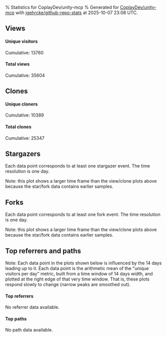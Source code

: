 % Statistics for CoplayDev/unity-mcp
% Generated for [CoplayDev/unity-mcp](https://github.com/CoplayDev/unity-mcp) with [jgehrcke/github-repo-stats](https://github.com/jgehrcke/github-repo-stats) at 2025-10-07 23:08 UTC.


## Views

#### Unique visitors
<div id="chart_views_unique" class="full-width-chart"></div>

Cumulative: 13760

#### Total views
<div id="chart_views_total" class="full-width-chart"></div>

Cumulative: 35604

<div class="pagebreak-for-print"> </div>

## Clones

#### Unique cloners
<div id="chart_clones_unique" class="full-width-chart"></div>

Cumulative: 10389

#### Total clones
<div id="chart_clones_total" class="full-width-chart"></div>

Cumulative: 25347



<div class="pagebreak-for-print"> </div>



## Stargazers

Each data point corresponds to at least one stargazer event.
The time resolution is one day.

<div id="chart_stargazers" class="full-width-chart"></div>


Note: this plot shows a larger time frame than the view/clone plots above because the star/fork data contains earlier samples.



## Forks

Each data point corresponds to at least one fork event.
The time resolution is one day.

<div id="chart_forks" class="full-width-chart"></div>


Note: this plot shows a larger time frame than the view/clone plots above because the star/fork data contains earlier samples.



<div class="pagebreak-for-print"> </div>



## Top referrers and paths


Note: Each data point in the plots shown below is influenced by the 14 days
leading up to it. Each data point is the arithmetic mean of the "unique
visitors per day" metric, built from a time window of 14 days width, and
plotted at the right edge of that very time window. That is, these plots
respond slowly to change (narrow peaks are smoothed out).



#### Top referrers

No referrer data available.



#### Top paths

No path data available.

<script type="text/javascript">
    vegaEmbed('#chart_views_unique', {"$schema": "https://vega.github.io/schema/vega-lite/v4.17.0.json", "config": {"arc": {"fill": "#1b1e23"}, "area": {"fill": "#1b1e23"}, "axisBottom": {"domainColor": "#a9b4c4", "gridColor": "#a9b4c4", "labelColor": "#1b1e23", "labelFont": "relative-mono-11-pitch-pro, Menlo, monospace", "tickColor": "#a9b4c4", "titleColor": "#1b1e23", "titleFont": "relative-mono-11-pitch-pro, Menlo, monospace"}, "axisLeft": {"domainColor": "#a9b4c4", "gridColor": "#a9b4c4", "labelColor": "#1b1e23", "labelFont": "relative-mono-11-pitch-pro, Menlo, monospace", "tickColor": "#a9b4c4", "titleColor": "#1b1e23", "titleFont": "relative-mono-11-pitch-pro, Menlo, monospace"}, "axisX": {"grid": false}, "axisY": {"grid": false, "labelBound": true}, "background": "#FFFFFF", "group": {"fill": "#FFFFFF"}, "header": {"fontWeight": 400, "labelFont": "relative-mono-11-pitch-pro, Menlo, monospace", "titleFont": "relative-mono-11-pitch-pro, Menlo, monospace"}, "legend": {"labelFont": "relative-mono-11-pitch-pro, Menlo, monospace", "symbolSize": 200, "symbolType": "circle", "titleFont": "relative-mono-11-pitch-pro, Menlo, monospace"}, "line": {"color": "#1b1e23", "stroke": "#1b1e23"}, "path": {"stroke": "#1b1e23"}, "point": {"color": "#1b1e23", "cursor": "pointer", "filled": true, "size": 20}, "range": {"category": ["#85a2f7", "#ea9755", "#7eb36a", "#f07071", "#bc85d9", "#e587b6", "#a9b4c4", "#d4c05e", "#64b9c4"]}, "style": {"bar": {"fill": "#1b1e23"}, "text": {"font": "relative-mono-11-pitch-pro, Menlo, monospace", "fontWeight": 400}}, "symbol": {"shape": "circle"}, "title": {"anchor": "start", "font": "relative-mono-11-pitch-pro, Menlo, monospace", "fontWeight": 400}, "trail": {"color": "#1b1e23", "stroke": "#1b1e23"}, "view": {"stroke": null}}, "data": {"name": "data-0659f426731c4d49a3210ac84c3d6f11"}, "datasets": {"data-0659f426731c4d49a3210ac84c3d6f11": [{"time": "2025-08-31T00:00:00+00:00", "views_total": 111, "views_unique": 51}, {"time": "2025-09-01T00:00:00+00:00", "views_total": 978, "views_unique": 398}, {"time": "2025-09-02T00:00:00+00:00", "views_total": 995, "views_unique": 398}, {"time": "2025-09-03T00:00:00+00:00", "views_total": 1326, "views_unique": 395}, {"time": "2025-09-04T00:00:00+00:00", "views_total": 1059, "views_unique": 377}, {"time": "2025-09-05T00:00:00+00:00", "views_total": 970, "views_unique": 388}, {"time": "2025-09-06T00:00:00+00:00", "views_total": 726, "views_unique": 280}, {"time": "2025-09-07T00:00:00+00:00", "views_total": 748, "views_unique": 268}, {"time": "2025-09-08T00:00:00+00:00", "views_total": 1099, "views_unique": 388}, {"time": "2025-09-09T00:00:00+00:00", "views_total": 1092, "views_unique": 367}, {"time": "2025-09-10T00:00:00+00:00", "views_total": 1028, "views_unique": 377}, {"time": "2025-09-11T00:00:00+00:00", "views_total": 961, "views_unique": 358}, {"time": "2025-09-12T00:00:00+00:00", "views_total": 888, "views_unique": 415}, {"time": "2025-09-13T00:00:00+00:00", "views_total": 679, "views_unique": 267}, {"time": "2025-09-14T00:00:00+00:00", "views_total": 693, "views_unique": 279}, {"time": "2025-09-15T00:00:00+00:00", "views_total": 904, "views_unique": 401}, {"time": "2025-09-16T00:00:00+00:00", "views_total": 1026, "views_unique": 410}, {"time": "2025-09-17T00:00:00+00:00", "views_total": 875, "views_unique": 351}, {"time": "2025-09-18T00:00:00+00:00", "views_total": 845, "views_unique": 386}, {"time": "2025-09-19T00:00:00+00:00", "views_total": 817, "views_unique": 374}, {"time": "2025-09-20T00:00:00+00:00", "views_total": 606, "views_unique": 255}, {"time": "2025-09-21T00:00:00+00:00", "views_total": 620, "views_unique": 238}, {"time": "2025-09-22T00:00:00+00:00", "views_total": 1118, "views_unique": 408}, {"time": "2025-09-23T00:00:00+00:00", "views_total": 1161, "views_unique": 460}, {"time": "2025-09-24T00:00:00+00:00", "views_total": 979, "views_unique": 392}, {"time": "2025-09-25T00:00:00+00:00", "views_total": 1099, "views_unique": 398}, {"time": "2025-09-26T00:00:00+00:00", "views_total": 1168, "views_unique": 400}, {"time": "2025-09-27T00:00:00+00:00", "views_total": 859, "views_unique": 318}, {"time": "2025-09-28T00:00:00+00:00", "views_total": 1090, "views_unique": 391}, {"time": "2025-09-29T00:00:00+00:00", "views_total": 1047, "views_unique": 422}, {"time": "2025-09-30T00:00:00+00:00", "views_total": 1280, "views_unique": 465}, {"time": "2025-10-01T00:00:00+00:00", "views_total": 1121, "views_unique": 392}, {"time": "2025-10-02T00:00:00+00:00", "views_total": 1107, "views_unique": 401}, {"time": "2025-10-03T00:00:00+00:00", "views_total": 1027, "views_unique": 416}, {"time": "2025-10-04T00:00:00+00:00", "views_total": 943, "views_unique": 352}, {"time": "2025-10-05T00:00:00+00:00", "views_total": 699, "views_unique": 319}, {"time": "2025-10-06T00:00:00+00:00", "views_total": 1019, "views_unique": 425}, {"time": "2025-10-07T00:00:00+00:00", "views_total": 841, "views_unique": 380}]}, "encoding": {"tooltip": [{"field": "views_unique", "format": ".1f", "title": "views (u)", "type": "quantitative"}, {"field": "time", "format": "%B %e, %Y", "title": "date", "type": "temporal"}], "x": {"axis": {"labelAngle": 25}, "field": "time", "scale": {"domain": ["2025-08-31", "2025-10-07"]}, "timeUnit": "yearmonthdate", "title": "date", "type": "temporal"}, "y": {"axis": {"values": [1, 10, 50, 100, 500, 1000, 5000, 10000]}, "field": "views_unique", "scale": {"domain": [0, 511.50000000000006], "type": "symlog", "zero": true}, "title": "unique views per day", "type": "quantitative"}}, "height": 200, "mark": {"point": true, "type": "line"}, "padding": 10, "width": "container"}, {"actions": false, "renderer": "svg"}).catch(console.error);
vegaEmbed('#chart_views_total', {"$schema": "https://vega.github.io/schema/vega-lite/v4.17.0.json", "config": {"arc": {"fill": "#1b1e23"}, "area": {"fill": "#1b1e23"}, "axisBottom": {"domainColor": "#a9b4c4", "gridColor": "#a9b4c4", "labelColor": "#1b1e23", "labelFont": "relative-mono-11-pitch-pro, Menlo, monospace", "tickColor": "#a9b4c4", "titleColor": "#1b1e23", "titleFont": "relative-mono-11-pitch-pro, Menlo, monospace"}, "axisLeft": {"domainColor": "#a9b4c4", "gridColor": "#a9b4c4", "labelColor": "#1b1e23", "labelFont": "relative-mono-11-pitch-pro, Menlo, monospace", "tickColor": "#a9b4c4", "titleColor": "#1b1e23", "titleFont": "relative-mono-11-pitch-pro, Menlo, monospace"}, "axisX": {"grid": false}, "axisY": {"grid": false, "labelBound": true}, "background": "#FFFFFF", "group": {"fill": "#FFFFFF"}, "header": {"fontWeight": 400, "labelFont": "relative-mono-11-pitch-pro, Menlo, monospace", "titleFont": "relative-mono-11-pitch-pro, Menlo, monospace"}, "legend": {"labelFont": "relative-mono-11-pitch-pro, Menlo, monospace", "symbolSize": 200, "symbolType": "circle", "titleFont": "relative-mono-11-pitch-pro, Menlo, monospace"}, "line": {"color": "#1b1e23", "stroke": "#1b1e23"}, "path": {"stroke": "#1b1e23"}, "point": {"color": "#1b1e23", "cursor": "pointer", "filled": true, "size": 20}, "range": {"category": ["#85a2f7", "#ea9755", "#7eb36a", "#f07071", "#bc85d9", "#e587b6", "#a9b4c4", "#d4c05e", "#64b9c4"]}, "style": {"bar": {"fill": "#1b1e23"}, "text": {"font": "relative-mono-11-pitch-pro, Menlo, monospace", "fontWeight": 400}}, "symbol": {"shape": "circle"}, "title": {"anchor": "start", "font": "relative-mono-11-pitch-pro, Menlo, monospace", "fontWeight": 400}, "trail": {"color": "#1b1e23", "stroke": "#1b1e23"}, "view": {"stroke": null}}, "data": {"name": "data-0659f426731c4d49a3210ac84c3d6f11"}, "datasets": {"data-0659f426731c4d49a3210ac84c3d6f11": [{"time": "2025-08-31T00:00:00+00:00", "views_total": 111, "views_unique": 51}, {"time": "2025-09-01T00:00:00+00:00", "views_total": 978, "views_unique": 398}, {"time": "2025-09-02T00:00:00+00:00", "views_total": 995, "views_unique": 398}, {"time": "2025-09-03T00:00:00+00:00", "views_total": 1326, "views_unique": 395}, {"time": "2025-09-04T00:00:00+00:00", "views_total": 1059, "views_unique": 377}, {"time": "2025-09-05T00:00:00+00:00", "views_total": 970, "views_unique": 388}, {"time": "2025-09-06T00:00:00+00:00", "views_total": 726, "views_unique": 280}, {"time": "2025-09-07T00:00:00+00:00", "views_total": 748, "views_unique": 268}, {"time": "2025-09-08T00:00:00+00:00", "views_total": 1099, "views_unique": 388}, {"time": "2025-09-09T00:00:00+00:00", "views_total": 1092, "views_unique": 367}, {"time": "2025-09-10T00:00:00+00:00", "views_total": 1028, "views_unique": 377}, {"time": "2025-09-11T00:00:00+00:00", "views_total": 961, "views_unique": 358}, {"time": "2025-09-12T00:00:00+00:00", "views_total": 888, "views_unique": 415}, {"time": "2025-09-13T00:00:00+00:00", "views_total": 679, "views_unique": 267}, {"time": "2025-09-14T00:00:00+00:00", "views_total": 693, "views_unique": 279}, {"time": "2025-09-15T00:00:00+00:00", "views_total": 904, "views_unique": 401}, {"time": "2025-09-16T00:00:00+00:00", "views_total": 1026, "views_unique": 410}, {"time": "2025-09-17T00:00:00+00:00", "views_total": 875, "views_unique": 351}, {"time": "2025-09-18T00:00:00+00:00", "views_total": 845, "views_unique": 386}, {"time": "2025-09-19T00:00:00+00:00", "views_total": 817, "views_unique": 374}, {"time": "2025-09-20T00:00:00+00:00", "views_total": 606, "views_unique": 255}, {"time": "2025-09-21T00:00:00+00:00", "views_total": 620, "views_unique": 238}, {"time": "2025-09-22T00:00:00+00:00", "views_total": 1118, "views_unique": 408}, {"time": "2025-09-23T00:00:00+00:00", "views_total": 1161, "views_unique": 460}, {"time": "2025-09-24T00:00:00+00:00", "views_total": 979, "views_unique": 392}, {"time": "2025-09-25T00:00:00+00:00", "views_total": 1099, "views_unique": 398}, {"time": "2025-09-26T00:00:00+00:00", "views_total": 1168, "views_unique": 400}, {"time": "2025-09-27T00:00:00+00:00", "views_total": 859, "views_unique": 318}, {"time": "2025-09-28T00:00:00+00:00", "views_total": 1090, "views_unique": 391}, {"time": "2025-09-29T00:00:00+00:00", "views_total": 1047, "views_unique": 422}, {"time": "2025-09-30T00:00:00+00:00", "views_total": 1280, "views_unique": 465}, {"time": "2025-10-01T00:00:00+00:00", "views_total": 1121, "views_unique": 392}, {"time": "2025-10-02T00:00:00+00:00", "views_total": 1107, "views_unique": 401}, {"time": "2025-10-03T00:00:00+00:00", "views_total": 1027, "views_unique": 416}, {"time": "2025-10-04T00:00:00+00:00", "views_total": 943, "views_unique": 352}, {"time": "2025-10-05T00:00:00+00:00", "views_total": 699, "views_unique": 319}, {"time": "2025-10-06T00:00:00+00:00", "views_total": 1019, "views_unique": 425}, {"time": "2025-10-07T00:00:00+00:00", "views_total": 841, "views_unique": 380}]}, "encoding": {"tooltip": [{"field": "views_total", "format": ".1f", "title": "views (t)", "type": "quantitative"}, {"field": "time", "format": "%B %e, %Y", "title": "date", "type": "temporal"}], "x": {"axis": {"labelAngle": 25}, "field": "time", "scale": {"domain": ["2025-08-31", "2025-10-07"]}, "timeUnit": "yearmonthdate", "title": "date", "type": "temporal"}, "y": {"axis": {"values": [1, 10, 50, 100, 500, 1000, 5000, 10000]}, "field": "views_total", "scale": {"domain": [0, 1458.6000000000001], "type": "symlog", "zero": true}, "title": "total views per day", "type": "quantitative"}}, "height": 200, "mark": {"point": true, "type": "line"}, "padding": 10, "width": "container"}, {"actions": false, "renderer": "svg"}).catch(console.error);
vegaEmbed('#chart_clones_unique', {"$schema": "https://vega.github.io/schema/vega-lite/v4.17.0.json", "config": {"arc": {"fill": "#1b1e23"}, "area": {"fill": "#1b1e23"}, "axisBottom": {"domainColor": "#a9b4c4", "gridColor": "#a9b4c4", "labelColor": "#1b1e23", "labelFont": "relative-mono-11-pitch-pro, Menlo, monospace", "tickColor": "#a9b4c4", "titleColor": "#1b1e23", "titleFont": "relative-mono-11-pitch-pro, Menlo, monospace"}, "axisLeft": {"domainColor": "#a9b4c4", "gridColor": "#a9b4c4", "labelColor": "#1b1e23", "labelFont": "relative-mono-11-pitch-pro, Menlo, monospace", "tickColor": "#a9b4c4", "titleColor": "#1b1e23", "titleFont": "relative-mono-11-pitch-pro, Menlo, monospace"}, "axisX": {"grid": false}, "axisY": {"grid": false, "labelBound": true}, "background": "#FFFFFF", "group": {"fill": "#FFFFFF"}, "header": {"fontWeight": 400, "labelFont": "relative-mono-11-pitch-pro, Menlo, monospace", "titleFont": "relative-mono-11-pitch-pro, Menlo, monospace"}, "legend": {"labelFont": "relative-mono-11-pitch-pro, Menlo, monospace", "symbolSize": 200, "symbolType": "circle", "titleFont": "relative-mono-11-pitch-pro, Menlo, monospace"}, "line": {"color": "#1b1e23", "stroke": "#1b1e23"}, "path": {"stroke": "#1b1e23"}, "point": {"color": "#1b1e23", "cursor": "pointer", "filled": true, "size": 20}, "range": {"category": ["#85a2f7", "#ea9755", "#7eb36a", "#f07071", "#bc85d9", "#e587b6", "#a9b4c4", "#d4c05e", "#64b9c4"]}, "style": {"bar": {"fill": "#1b1e23"}, "text": {"font": "relative-mono-11-pitch-pro, Menlo, monospace", "fontWeight": 400}}, "symbol": {"shape": "circle"}, "title": {"anchor": "start", "font": "relative-mono-11-pitch-pro, Menlo, monospace", "fontWeight": 400}, "trail": {"color": "#1b1e23", "stroke": "#1b1e23"}, "view": {"stroke": null}}, "data": {"name": "data-383bd9f8e8019391bdf80613564e846e"}, "datasets": {"data-383bd9f8e8019391bdf80613564e846e": [{"clones_total": 80, "clones_unique": 38, "time": "2025-08-31T00:00:00+00:00"}, {"clones_total": 706, "clones_unique": 287, "time": "2025-09-01T00:00:00+00:00"}, {"clones_total": 861, "clones_unique": 317, "time": "2025-09-02T00:00:00+00:00"}, {"clones_total": 794, "clones_unique": 320, "time": "2025-09-03T00:00:00+00:00"}, {"clones_total": 759, "clones_unique": 290, "time": "2025-09-04T00:00:00+00:00"}, {"clones_total": 770, "clones_unique": 304, "time": "2025-09-05T00:00:00+00:00"}, {"clones_total": 396, "clones_unique": 198, "time": "2025-09-06T00:00:00+00:00"}, {"clones_total": 425, "clones_unique": 203, "time": "2025-09-07T00:00:00+00:00"}, {"clones_total": 765, "clones_unique": 306, "time": "2025-09-08T00:00:00+00:00"}, {"clones_total": 906, "clones_unique": 292, "time": "2025-09-09T00:00:00+00:00"}, {"clones_total": 810, "clones_unique": 303, "time": "2025-09-10T00:00:00+00:00"}, {"clones_total": 669, "clones_unique": 323, "time": "2025-09-11T00:00:00+00:00"}, {"clones_total": 735, "clones_unique": 323, "time": "2025-09-12T00:00:00+00:00"}, {"clones_total": 363, "clones_unique": 162, "time": "2025-09-13T00:00:00+00:00"}, {"clones_total": 451, "clones_unique": 238, "time": "2025-09-14T00:00:00+00:00"}, {"clones_total": 576, "clones_unique": 287, "time": "2025-09-15T00:00:00+00:00"}, {"clones_total": 700, "clones_unique": 306, "time": "2025-09-16T00:00:00+00:00"}, {"clones_total": 708, "clones_unique": 284, "time": "2025-09-17T00:00:00+00:00"}, {"clones_total": 626, "clones_unique": 271, "time": "2025-09-18T00:00:00+00:00"}, {"clones_total": 601, "clones_unique": 250, "time": "2025-09-19T00:00:00+00:00"}, {"clones_total": 379, "clones_unique": 182, "time": "2025-09-20T00:00:00+00:00"}, {"clones_total": 518, "clones_unique": 189, "time": "2025-09-21T00:00:00+00:00"}, {"clones_total": 706, "clones_unique": 325, "time": "2025-09-22T00:00:00+00:00"}, {"clones_total": 812, "clones_unique": 336, "time": "2025-09-23T00:00:00+00:00"}, {"clones_total": 719, "clones_unique": 316, "time": "2025-09-24T00:00:00+00:00"}, {"clones_total": 718, "clones_unique": 260, "time": "2025-09-25T00:00:00+00:00"}, {"clones_total": 844, "clones_unique": 284, "time": "2025-09-26T00:00:00+00:00"}, {"clones_total": 738, "clones_unique": 247, "time": "2025-09-27T00:00:00+00:00"}, {"clones_total": 502, "clones_unique": 250, "time": "2025-09-28T00:00:00+00:00"}, {"clones_total": 697, "clones_unique": 306, "time": "2025-09-29T00:00:00+00:00"}, {"clones_total": 910, "clones_unique": 367, "time": "2025-09-30T00:00:00+00:00"}, {"clones_total": 669, "clones_unique": 305, "time": "2025-10-01T00:00:00+00:00"}, {"clones_total": 733, "clones_unique": 278, "time": "2025-10-02T00:00:00+00:00"}, {"clones_total": 968, "clones_unique": 290, "time": "2025-10-03T00:00:00+00:00"}, {"clones_total": 628, "clones_unique": 264, "time": "2025-10-04T00:00:00+00:00"}, {"clones_total": 470, "clones_unique": 245, "time": "2025-10-05T00:00:00+00:00"}, {"clones_total": 847, "clones_unique": 337, "time": "2025-10-06T00:00:00+00:00"}, {"clones_total": 788, "clones_unique": 306, "time": "2025-10-07T00:00:00+00:00"}]}, "encoding": {"tooltip": [{"field": "clones_unique", "format": ".1f", "title": "clones (u)", "type": "quantitative"}, {"field": "time", "format": "%B %e, %Y", "title": "date", "type": "temporal"}], "x": {"axis": {"labelAngle": 25}, "field": "time", "scale": {"domain": ["2025-08-31", "2025-10-07"]}, "timeUnit": "yearmonthdate", "title": "date", "type": "temporal"}, "y": {"axis": {"values": [1, 10, 50, 100, 500, 1000, 5000, 10000]}, "field": "clones_unique", "scale": {"domain": [0, 403.70000000000005], "type": "symlog", "zero": true}, "title": "unique clones per day", "type": "quantitative"}}, "height": 200, "mark": {"point": true, "type": "line"}, "padding": 10, "width": "container"}, {"actions": false, "renderer": "svg"}).catch(console.error);
vegaEmbed('#chart_clones_total', {"$schema": "https://vega.github.io/schema/vega-lite/v4.17.0.json", "config": {"arc": {"fill": "#1b1e23"}, "area": {"fill": "#1b1e23"}, "axisBottom": {"domainColor": "#a9b4c4", "gridColor": "#a9b4c4", "labelColor": "#1b1e23", "labelFont": "relative-mono-11-pitch-pro, Menlo, monospace", "tickColor": "#a9b4c4", "titleColor": "#1b1e23", "titleFont": "relative-mono-11-pitch-pro, Menlo, monospace"}, "axisLeft": {"domainColor": "#a9b4c4", "gridColor": "#a9b4c4", "labelColor": "#1b1e23", "labelFont": "relative-mono-11-pitch-pro, Menlo, monospace", "tickColor": "#a9b4c4", "titleColor": "#1b1e23", "titleFont": "relative-mono-11-pitch-pro, Menlo, monospace"}, "axisX": {"grid": false}, "axisY": {"grid": false, "labelBound": true}, "background": "#FFFFFF", "group": {"fill": "#FFFFFF"}, "header": {"fontWeight": 400, "labelFont": "relative-mono-11-pitch-pro, Menlo, monospace", "titleFont": "relative-mono-11-pitch-pro, Menlo, monospace"}, "legend": {"labelFont": "relative-mono-11-pitch-pro, Menlo, monospace", "symbolSize": 200, "symbolType": "circle", "titleFont": "relative-mono-11-pitch-pro, Menlo, monospace"}, "line": {"color": "#1b1e23", "stroke": "#1b1e23"}, "path": {"stroke": "#1b1e23"}, "point": {"color": "#1b1e23", "cursor": "pointer", "filled": true, "size": 20}, "range": {"category": ["#85a2f7", "#ea9755", "#7eb36a", "#f07071", "#bc85d9", "#e587b6", "#a9b4c4", "#d4c05e", "#64b9c4"]}, "style": {"bar": {"fill": "#1b1e23"}, "text": {"font": "relative-mono-11-pitch-pro, Menlo, monospace", "fontWeight": 400}}, "symbol": {"shape": "circle"}, "title": {"anchor": "start", "font": "relative-mono-11-pitch-pro, Menlo, monospace", "fontWeight": 400}, "trail": {"color": "#1b1e23", "stroke": "#1b1e23"}, "view": {"stroke": null}}, "data": {"name": "data-383bd9f8e8019391bdf80613564e846e"}, "datasets": {"data-383bd9f8e8019391bdf80613564e846e": [{"clones_total": 80, "clones_unique": 38, "time": "2025-08-31T00:00:00+00:00"}, {"clones_total": 706, "clones_unique": 287, "time": "2025-09-01T00:00:00+00:00"}, {"clones_total": 861, "clones_unique": 317, "time": "2025-09-02T00:00:00+00:00"}, {"clones_total": 794, "clones_unique": 320, "time": "2025-09-03T00:00:00+00:00"}, {"clones_total": 759, "clones_unique": 290, "time": "2025-09-04T00:00:00+00:00"}, {"clones_total": 770, "clones_unique": 304, "time": "2025-09-05T00:00:00+00:00"}, {"clones_total": 396, "clones_unique": 198, "time": "2025-09-06T00:00:00+00:00"}, {"clones_total": 425, "clones_unique": 203, "time": "2025-09-07T00:00:00+00:00"}, {"clones_total": 765, "clones_unique": 306, "time": "2025-09-08T00:00:00+00:00"}, {"clones_total": 906, "clones_unique": 292, "time": "2025-09-09T00:00:00+00:00"}, {"clones_total": 810, "clones_unique": 303, "time": "2025-09-10T00:00:00+00:00"}, {"clones_total": 669, "clones_unique": 323, "time": "2025-09-11T00:00:00+00:00"}, {"clones_total": 735, "clones_unique": 323, "time": "2025-09-12T00:00:00+00:00"}, {"clones_total": 363, "clones_unique": 162, "time": "2025-09-13T00:00:00+00:00"}, {"clones_total": 451, "clones_unique": 238, "time": "2025-09-14T00:00:00+00:00"}, {"clones_total": 576, "clones_unique": 287, "time": "2025-09-15T00:00:00+00:00"}, {"clones_total": 700, "clones_unique": 306, "time": "2025-09-16T00:00:00+00:00"}, {"clones_total": 708, "clones_unique": 284, "time": "2025-09-17T00:00:00+00:00"}, {"clones_total": 626, "clones_unique": 271, "time": "2025-09-18T00:00:00+00:00"}, {"clones_total": 601, "clones_unique": 250, "time": "2025-09-19T00:00:00+00:00"}, {"clones_total": 379, "clones_unique": 182, "time": "2025-09-20T00:00:00+00:00"}, {"clones_total": 518, "clones_unique": 189, "time": "2025-09-21T00:00:00+00:00"}, {"clones_total": 706, "clones_unique": 325, "time": "2025-09-22T00:00:00+00:00"}, {"clones_total": 812, "clones_unique": 336, "time": "2025-09-23T00:00:00+00:00"}, {"clones_total": 719, "clones_unique": 316, "time": "2025-09-24T00:00:00+00:00"}, {"clones_total": 718, "clones_unique": 260, "time": "2025-09-25T00:00:00+00:00"}, {"clones_total": 844, "clones_unique": 284, "time": "2025-09-26T00:00:00+00:00"}, {"clones_total": 738, "clones_unique": 247, "time": "2025-09-27T00:00:00+00:00"}, {"clones_total": 502, "clones_unique": 250, "time": "2025-09-28T00:00:00+00:00"}, {"clones_total": 697, "clones_unique": 306, "time": "2025-09-29T00:00:00+00:00"}, {"clones_total": 910, "clones_unique": 367, "time": "2025-09-30T00:00:00+00:00"}, {"clones_total": 669, "clones_unique": 305, "time": "2025-10-01T00:00:00+00:00"}, {"clones_total": 733, "clones_unique": 278, "time": "2025-10-02T00:00:00+00:00"}, {"clones_total": 968, "clones_unique": 290, "time": "2025-10-03T00:00:00+00:00"}, {"clones_total": 628, "clones_unique": 264, "time": "2025-10-04T00:00:00+00:00"}, {"clones_total": 470, "clones_unique": 245, "time": "2025-10-05T00:00:00+00:00"}, {"clones_total": 847, "clones_unique": 337, "time": "2025-10-06T00:00:00+00:00"}, {"clones_total": 788, "clones_unique": 306, "time": "2025-10-07T00:00:00+00:00"}]}, "encoding": {"tooltip": [{"field": "clones_total", "format": ".1f", "title": "clones (t)", "type": "quantitative"}, {"field": "time", "format": "%B %e, %Y", "title": "date", "type": "temporal"}], "x": {"axis": {"labelAngle": 25}, "field": "time", "scale": {"domain": ["2025-08-31", "2025-10-07"]}, "timeUnit": "yearmonthdate", "title": "date", "type": "temporal"}, "y": {"axis": {"values": [1, 10, 50, 100, 500, 1000, 5000, 10000]}, "field": "clones_total", "scale": {"domain": [0, 1064.8000000000002], "type": "symlog", "zero": true}, "title": "total clones per day", "type": "quantitative"}}, "height": 200, "mark": {"point": true, "type": "line"}, "padding": 10, "width": "container"}, {"actions": false, "renderer": "svg"}).catch(console.error);
vegaEmbed('#chart_stargazers', {"$schema": "https://vega.github.io/schema/vega-lite/v4.17.0.json", "config": {"arc": {"fill": "#1b1e23"}, "area": {"fill": "#1b1e23"}, "axisBottom": {"domainColor": "#a9b4c4", "gridColor": "#a9b4c4", "labelColor": "#1b1e23", "labelFont": "relative-mono-11-pitch-pro, Menlo, monospace", "tickColor": "#a9b4c4", "titleColor": "#1b1e23", "titleFont": "relative-mono-11-pitch-pro, Menlo, monospace"}, "axisLeft": {"domainColor": "#a9b4c4", "gridColor": "#a9b4c4", "labelColor": "#1b1e23", "labelFont": "relative-mono-11-pitch-pro, Menlo, monospace", "tickColor": "#a9b4c4", "titleColor": "#1b1e23", "titleFont": "relative-mono-11-pitch-pro, Menlo, monospace"}, "axisX": {"grid": false}, "axisY": {"grid": false}, "background": "#FFFFFF", "group": {"fill": "#FFFFFF"}, "header": {"fontWeight": 400, "labelFont": "relative-mono-11-pitch-pro, Menlo, monospace", "titleFont": "relative-mono-11-pitch-pro, Menlo, monospace"}, "legend": {"labelFont": "relative-mono-11-pitch-pro, Menlo, monospace", "symbolSize": 200, "symbolType": "circle", "titleFont": "relative-mono-11-pitch-pro, Menlo, monospace"}, "line": {"color": "#1b1e23", "stroke": "#1b1e23"}, "path": {"stroke": "#1b1e23"}, "point": {"color": "#1b1e23", "cursor": "pointer", "filled": true, "size": 50}, "range": {"category": ["#85a2f7", "#ea9755", "#7eb36a", "#f07071", "#bc85d9", "#e587b6", "#a9b4c4", "#d4c05e", "#64b9c4"]}, "style": {"bar": {"fill": "#1b1e23"}, "text": {"font": "relative-mono-11-pitch-pro, Menlo, monospace", "fontWeight": 400}}, "symbol": {"shape": "circle"}, "title": {"anchor": "start", "font": "relative-mono-11-pitch-pro, Menlo, monospace", "fontWeight": 400}, "trail": {"color": "#1b1e23", "stroke": "#1b1e23"}, "view": {"stroke": null}}, "data": {"name": "data-4f0e04f47d4e57e10d73a8cda692ce11"}, "datasets": {"data-4f0e04f47d4e57e10d73a8cda692ce11": [{"stars_cumulative": 429, "time": "2025-03-18T00:00:00+00:00"}, {"stars_cumulative": 711, "time": "2025-03-20T00:00:00+00:00"}, {"stars_cumulative": 812, "time": "2025-03-22T00:00:00+00:00"}, {"stars_cumulative": 942, "time": "2025-03-24T00:00:00+00:00"}, {"stars_cumulative": 1031, "time": "2025-03-26T00:00:00+00:00"}, {"stars_cumulative": 1091, "time": "2025-03-28T00:00:00+00:00"}, {"stars_cumulative": 1145, "time": "2025-03-30T00:00:00+00:00"}, {"stars_cumulative": 1198, "time": "2025-04-01T00:00:00+00:00"}, {"stars_cumulative": 1262, "time": "2025-04-03T00:00:00+00:00"}, {"stars_cumulative": 1315, "time": "2025-04-05T00:00:00+00:00"}, {"stars_cumulative": 1377, "time": "2025-04-07T00:00:00+00:00"}, {"stars_cumulative": 1440, "time": "2025-04-09T00:00:00+00:00"}, {"stars_cumulative": 1488, "time": "2025-04-11T00:00:00+00:00"}, {"stars_cumulative": 1521, "time": "2025-04-13T00:00:00+00:00"}, {"stars_cumulative": 1569, "time": "2025-04-15T00:00:00+00:00"}, {"stars_cumulative": 1617, "time": "2025-04-17T00:00:00+00:00"}, {"stars_cumulative": 1652, "time": "2025-04-19T00:00:00+00:00"}, {"stars_cumulative": 1697, "time": "2025-04-21T00:00:00+00:00"}, {"stars_cumulative": 1738, "time": "2025-04-23T00:00:00+00:00"}, {"stars_cumulative": 1773, "time": "2025-04-25T00:00:00+00:00"}, {"stars_cumulative": 1798, "time": "2025-04-27T00:00:00+00:00"}, {"stars_cumulative": 1821, "time": "2025-04-29T00:00:00+00:00"}, {"stars_cumulative": 1833, "time": "2025-05-01T00:00:00+00:00"}, {"stars_cumulative": 1848, "time": "2025-05-03T00:00:00+00:00"}, {"stars_cumulative": 1871, "time": "2025-05-05T00:00:00+00:00"}, {"stars_cumulative": 1898, "time": "2025-05-07T00:00:00+00:00"}, {"stars_cumulative": 1909, "time": "2025-05-09T00:00:00+00:00"}, {"stars_cumulative": 1927, "time": "2025-05-11T00:00:00+00:00"}, {"stars_cumulative": 1944, "time": "2025-05-13T00:00:00+00:00"}, {"stars_cumulative": 1961, "time": "2025-05-15T00:00:00+00:00"}, {"stars_cumulative": 1971, "time": "2025-05-17T00:00:00+00:00"}, {"stars_cumulative": 1985, "time": "2025-05-19T00:00:00+00:00"}, {"stars_cumulative": 1995, "time": "2025-05-21T00:00:00+00:00"}, {"stars_cumulative": 2016, "time": "2025-05-23T00:00:00+00:00"}, {"stars_cumulative": 2025, "time": "2025-05-25T00:00:00+00:00"}, {"stars_cumulative": 2048, "time": "2025-05-27T00:00:00+00:00"}, {"stars_cumulative": 2064, "time": "2025-05-29T00:00:00+00:00"}, {"stars_cumulative": 2080, "time": "2025-05-31T00:00:00+00:00"}, {"stars_cumulative": 2103, "time": "2025-06-02T00:00:00+00:00"}, {"stars_cumulative": 2118, "time": "2025-06-04T00:00:00+00:00"}, {"stars_cumulative": 2133, "time": "2025-06-06T00:00:00+00:00"}, {"stars_cumulative": 2153, "time": "2025-06-08T00:00:00+00:00"}, {"stars_cumulative": 2169, "time": "2025-06-10T00:00:00+00:00"}, {"stars_cumulative": 2188, "time": "2025-06-12T00:00:00+00:00"}, {"stars_cumulative": 2198, "time": "2025-06-14T00:00:00+00:00"}, {"stars_cumulative": 2221, "time": "2025-06-16T00:00:00+00:00"}, {"stars_cumulative": 2241, "time": "2025-06-18T00:00:00+00:00"}, {"stars_cumulative": 2255, "time": "2025-06-20T00:00:00+00:00"}, {"stars_cumulative": 2270, "time": "2025-06-22T00:00:00+00:00"}, {"stars_cumulative": 2286, "time": "2025-06-24T00:00:00+00:00"}, {"stars_cumulative": 2302, "time": "2025-06-26T00:00:00+00:00"}, {"stars_cumulative": 2317, "time": "2025-06-28T00:00:00+00:00"}, {"stars_cumulative": 2331, "time": "2025-06-30T00:00:00+00:00"}, {"stars_cumulative": 2347, "time": "2025-07-02T00:00:00+00:00"}, {"stars_cumulative": 2365, "time": "2025-07-04T00:00:00+00:00"}, {"stars_cumulative": 2379, "time": "2025-07-06T00:00:00+00:00"}, {"stars_cumulative": 2404, "time": "2025-07-08T00:00:00+00:00"}, {"stars_cumulative": 2424, "time": "2025-07-10T00:00:00+00:00"}, {"stars_cumulative": 2441, "time": "2025-07-12T00:00:00+00:00"}, {"stars_cumulative": 2466, "time": "2025-07-14T00:00:00+00:00"}, {"stars_cumulative": 2488, "time": "2025-07-16T00:00:00+00:00"}, {"stars_cumulative": 2510, "time": "2025-07-18T00:00:00+00:00"}, {"stars_cumulative": 2531, "time": "2025-07-20T00:00:00+00:00"}, {"stars_cumulative": 2545, "time": "2025-07-22T00:00:00+00:00"}, {"stars_cumulative": 2559, "time": "2025-07-24T00:00:00+00:00"}, {"stars_cumulative": 2585, "time": "2025-07-26T00:00:00+00:00"}, {"stars_cumulative": 2602, "time": "2025-07-28T00:00:00+00:00"}, {"stars_cumulative": 2635, "time": "2025-07-30T00:00:00+00:00"}, {"stars_cumulative": 2659, "time": "2025-08-01T00:00:00+00:00"}, {"stars_cumulative": 2683, "time": "2025-08-03T00:00:00+00:00"}, {"stars_cumulative": 2703, "time": "2025-08-05T00:00:00+00:00"}, {"stars_cumulative": 2722, "time": "2025-08-07T00:00:00+00:00"}, {"stars_cumulative": 2740, "time": "2025-08-09T00:00:00+00:00"}, {"stars_cumulative": 2767, "time": "2025-08-11T00:00:00+00:00"}, {"stars_cumulative": 2800, "time": "2025-08-13T00:00:00+00:00"}, {"stars_cumulative": 2838, "time": "2025-08-15T00:00:00+00:00"}, {"stars_cumulative": 2873, "time": "2025-08-17T00:00:00+00:00"}, {"stars_cumulative": 2904, "time": "2025-08-19T00:00:00+00:00"}, {"stars_cumulative": 2930, "time": "2025-08-21T00:00:00+00:00"}, {"stars_cumulative": 2943, "time": "2025-08-23T00:00:00+00:00"}, {"stars_cumulative": 2969, "time": "2025-08-25T00:00:00+00:00"}, {"stars_cumulative": 2986, "time": "2025-08-27T00:00:00+00:00"}, {"stars_cumulative": 3009, "time": "2025-08-29T00:00:00+00:00"}, {"stars_cumulative": 3024, "time": "2025-08-31T00:00:00+00:00"}, {"stars_cumulative": 3051, "time": "2025-09-02T00:00:00+00:00"}, {"stars_cumulative": 3070, "time": "2025-09-04T00:00:00+00:00"}, {"stars_cumulative": 3080, "time": "2025-09-06T00:00:00+00:00"}, {"stars_cumulative": 3111, "time": "2025-09-08T00:00:00+00:00"}, {"stars_cumulative": 3125, "time": "2025-09-10T00:00:00+00:00"}, {"stars_cumulative": 3136, "time": "2025-09-12T00:00:00+00:00"}, {"stars_cumulative": 3152, "time": "2025-09-14T00:00:00+00:00"}, {"stars_cumulative": 3171, "time": "2025-09-16T00:00:00+00:00"}, {"stars_cumulative": 3195, "time": "2025-09-18T00:00:00+00:00"}, {"stars_cumulative": 3205, "time": "2025-09-20T00:00:00+00:00"}, {"stars_cumulative": 3234, "time": "2025-09-22T00:00:00+00:00"}, {"stars_cumulative": 3264, "time": "2025-09-24T00:00:00+00:00"}, {"stars_cumulative": 3284, "time": "2025-09-26T00:00:00+00:00"}, {"stars_cumulative": 3309, "time": "2025-09-28T00:00:00+00:00"}, {"stars_cumulative": 3338, "time": "2025-09-30T00:00:00+00:00"}, {"stars_cumulative": 3355, "time": "2025-10-02T00:00:00+00:00"}, {"stars_cumulative": 3372, "time": "2025-10-04T00:00:00+00:00"}, {"stars_cumulative": 3397, "time": "2025-10-06T00:00:00+00:00"}]}, "encoding": {"tooltip": [{"field": "stars_cumulative", "format": "d", "title": "stars", "type": "quantitative"}, {"field": "time", "format": "%B %e, %Y", "title": "date", "type": "temporal"}], "x": {"axis": {"labelAngle": 25}, "field": "time", "scale": {"domain": ["2025-03-18", "2025-10-07"]}, "timeUnit": "yearmonthdate", "title": "date", "type": "temporal"}, "y": {"field": "stars_cumulative", "scale": {"domain": [0, 3736.7000000000003], "zero": true}, "title": "stargazer count (cumulative)", "type": "quantitative"}}, "height": 300, "mark": {"point": true, "type": "line"}, "padding": 10, "width": "container"}, {"actions": false, "renderer": "svg"}).catch(console.error);
vegaEmbed('#chart_forks', {"$schema": "https://vega.github.io/schema/vega-lite/v4.17.0.json", "config": {"arc": {"fill": "#1b1e23"}, "area": {"fill": "#1b1e23"}, "axisBottom": {"domainColor": "#a9b4c4", "gridColor": "#a9b4c4", "labelColor": "#1b1e23", "labelFont": "relative-mono-11-pitch-pro, Menlo, monospace", "tickColor": "#a9b4c4", "titleColor": "#1b1e23", "titleFont": "relative-mono-11-pitch-pro, Menlo, monospace"}, "axisLeft": {"domainColor": "#a9b4c4", "gridColor": "#a9b4c4", "labelColor": "#1b1e23", "labelFont": "relative-mono-11-pitch-pro, Menlo, monospace", "tickColor": "#a9b4c4", "titleColor": "#1b1e23", "titleFont": "relative-mono-11-pitch-pro, Menlo, monospace"}, "axisX": {"grid": false}, "axisY": {"grid": false}, "background": "#FFFFFF", "group": {"fill": "#FFFFFF"}, "header": {"fontWeight": 400, "labelFont": "relative-mono-11-pitch-pro, Menlo, monospace", "titleFont": "relative-mono-11-pitch-pro, Menlo, monospace"}, "legend": {"labelFont": "relative-mono-11-pitch-pro, Menlo, monospace", "symbolSize": 200, "symbolType": "circle", "titleFont": "relative-mono-11-pitch-pro, Menlo, monospace"}, "line": {"color": "#1b1e23", "stroke": "#1b1e23"}, "path": {"stroke": "#1b1e23"}, "point": {"color": "#1b1e23", "cursor": "pointer", "filled": true, "size": 50}, "range": {"category": ["#85a2f7", "#ea9755", "#7eb36a", "#f07071", "#bc85d9", "#e587b6", "#a9b4c4", "#d4c05e", "#64b9c4"]}, "style": {"bar": {"fill": "#1b1e23"}, "text": {"font": "relative-mono-11-pitch-pro, Menlo, monospace", "fontWeight": 400}}, "symbol": {"shape": "circle"}, "title": {"anchor": "start", "font": "relative-mono-11-pitch-pro, Menlo, monospace", "fontWeight": 400}, "trail": {"color": "#1b1e23", "stroke": "#1b1e23"}, "view": {"stroke": null}}, "data": {"name": "data-243424bc10785d93962151926b84199f"}, "datasets": {"data-243424bc10785d93962151926b84199f": [{"forks_cumulative": 56.0, "time": "2025-03-18T00:00:00+00:00"}, {"forks_cumulative": 87.0, "time": "2025-03-20T00:00:00+00:00"}, {"forks_cumulative": 98.0, "time": "2025-03-22T00:00:00+00:00"}, {"forks_cumulative": 115.0, "time": "2025-03-24T00:00:00+00:00"}, {"forks_cumulative": 128.0, "time": "2025-03-26T00:00:00+00:00"}, {"forks_cumulative": 136.0, "time": "2025-03-28T00:00:00+00:00"}, {"forks_cumulative": 147.0, "time": "2025-03-30T00:00:00+00:00"}, {"forks_cumulative": 164.0, "time": "2025-04-01T00:00:00+00:00"}, {"forks_cumulative": 173.0, "time": "2025-04-03T00:00:00+00:00"}, {"forks_cumulative": 179.0, "time": "2025-04-05T00:00:00+00:00"}, {"forks_cumulative": 185.0, "time": "2025-04-07T00:00:00+00:00"}, {"forks_cumulative": 195.0, "time": "2025-04-09T00:00:00+00:00"}, {"forks_cumulative": 200.0, "time": "2025-04-11T00:00:00+00:00"}, {"forks_cumulative": 205.0, "time": "2025-04-13T00:00:00+00:00"}, {"forks_cumulative": 210.0, "time": "2025-04-15T00:00:00+00:00"}, {"forks_cumulative": 219.0, "time": "2025-04-17T00:00:00+00:00"}, {"forks_cumulative": 224.0, "time": "2025-04-19T00:00:00+00:00"}, {"forks_cumulative": 231.0, "time": "2025-04-21T00:00:00+00:00"}, {"forks_cumulative": 235.0, "time": "2025-04-23T00:00:00+00:00"}, {"forks_cumulative": 237.0, "time": "2025-04-25T00:00:00+00:00"}, {"forks_cumulative": 241.0, "time": "2025-04-27T00:00:00+00:00"}, {"forks_cumulative": 245.0, "time": "2025-04-29T00:00:00+00:00"}, {"forks_cumulative": 249.0, "time": "2025-05-01T00:00:00+00:00"}, {"forks_cumulative": 251.0, "time": "2025-05-03T00:00:00+00:00"}, {"forks_cumulative": 252.0, "time": "2025-05-05T00:00:00+00:00"}, {"forks_cumulative": 256.0, "time": "2025-05-07T00:00:00+00:00"}, {"forks_cumulative": 260.0, "time": "2025-05-09T00:00:00+00:00"}, {"forks_cumulative": 264.0, "time": "2025-05-11T00:00:00+00:00"}, {"forks_cumulative": 265.0, "time": "2025-05-13T00:00:00+00:00"}, {"forks_cumulative": 267.0, "time": "2025-05-15T00:00:00+00:00"}, {"forks_cumulative": 269.0, "time": "2025-05-17T00:00:00+00:00"}, {"forks_cumulative": 270.0, "time": "2025-05-19T00:00:00+00:00"}, {"forks_cumulative": 274.0, "time": "2025-05-21T00:00:00+00:00"}, {"forks_cumulative": 277.0, "time": "2025-05-23T00:00:00+00:00"}, {"forks_cumulative": 279.0, "time": "2025-05-25T00:00:00+00:00"}, {"forks_cumulative": 282.0, "time": "2025-05-27T00:00:00+00:00"}, {"forks_cumulative": 283.0, "time": "2025-05-29T00:00:00+00:00"}, {"forks_cumulative": 284.0, "time": "2025-05-31T00:00:00+00:00"}, {"forks_cumulative": 287.0, "time": "2025-06-02T00:00:00+00:00"}, {"forks_cumulative": 288.0, "time": "2025-06-04T00:00:00+00:00"}, {"forks_cumulative": 289.0, "time": "2025-06-06T00:00:00+00:00"}, {"forks_cumulative": 290.0, "time": "2025-06-10T00:00:00+00:00"}, {"forks_cumulative": 291.0, "time": "2025-06-12T00:00:00+00:00"}, {"forks_cumulative": 293.0, "time": "2025-06-14T00:00:00+00:00"}, {"forks_cumulative": 295.0, "time": "2025-06-16T00:00:00+00:00"}, {"forks_cumulative": 297.0, "time": "2025-06-18T00:00:00+00:00"}, {"forks_cumulative": 301.0, "time": "2025-06-20T00:00:00+00:00"}, {"forks_cumulative": 303.0, "time": "2025-06-22T00:00:00+00:00"}, {"forks_cumulative": 304.0, "time": "2025-06-24T00:00:00+00:00"}, {"forks_cumulative": 306.0, "time": "2025-06-26T00:00:00+00:00"}, {"forks_cumulative": 309.0, "time": "2025-06-28T00:00:00+00:00"}, {"forks_cumulative": 312.0, "time": "2025-06-30T00:00:00+00:00"}, {"forks_cumulative": 315.0, "time": "2025-07-02T00:00:00+00:00"}, {"forks_cumulative": 316.0, "time": "2025-07-04T00:00:00+00:00"}, {"forks_cumulative": 321.0, "time": "2025-07-06T00:00:00+00:00"}, {"forks_cumulative": 323.0, "time": "2025-07-08T00:00:00+00:00"}, {"forks_cumulative": 325.0, "time": "2025-07-10T00:00:00+00:00"}, {"forks_cumulative": 329.0, "time": "2025-07-12T00:00:00+00:00"}, {"forks_cumulative": 330.0, "time": "2025-07-14T00:00:00+00:00"}, {"forks_cumulative": 332.0, "time": "2025-07-16T00:00:00+00:00"}, {"forks_cumulative": 336.0, "time": "2025-07-18T00:00:00+00:00"}, {"forks_cumulative": 339.0, "time": "2025-07-20T00:00:00+00:00"}, {"forks_cumulative": 340.0, "time": "2025-07-22T00:00:00+00:00"}, {"forks_cumulative": 343.0, "time": "2025-07-24T00:00:00+00:00"}, {"forks_cumulative": 346.0, "time": "2025-07-26T00:00:00+00:00"}, {"forks_cumulative": 350.0, "time": "2025-07-28T00:00:00+00:00"}, {"forks_cumulative": 352.0, "time": "2025-07-30T00:00:00+00:00"}, {"forks_cumulative": 356.0, "time": "2025-08-01T00:00:00+00:00"}, {"forks_cumulative": 358.0, "time": "2025-08-03T00:00:00+00:00"}, {"forks_cumulative": 359.0, "time": "2025-08-05T00:00:00+00:00"}, {"forks_cumulative": 361.0, "time": "2025-08-09T00:00:00+00:00"}, {"forks_cumulative": 362.0, "time": "2025-08-11T00:00:00+00:00"}, {"forks_cumulative": 367.0, "time": "2025-08-13T00:00:00+00:00"}, {"forks_cumulative": 373.0, "time": "2025-08-15T00:00:00+00:00"}, {"forks_cumulative": 374.0, "time": "2025-08-17T00:00:00+00:00"}, {"forks_cumulative": 377.0, "time": "2025-08-19T00:00:00+00:00"}, {"forks_cumulative": 378.0, "time": "2025-08-21T00:00:00+00:00"}, {"forks_cumulative": 380.0, "time": "2025-08-23T00:00:00+00:00"}, {"forks_cumulative": 381.0, "time": "2025-08-25T00:00:00+00:00"}, {"forks_cumulative": 384.0, "time": "2025-08-27T00:00:00+00:00"}, {"forks_cumulative": 385.0, "time": "2025-08-29T00:00:00+00:00"}, {"forks_cumulative": 388.0, "time": "2025-08-31T00:00:00+00:00"}, {"forks_cumulative": 392.0, "time": "2025-09-02T00:00:00+00:00"}, {"forks_cumulative": 394.0, "time": "2025-09-04T00:00:00+00:00"}, {"forks_cumulative": 397.0, "time": "2025-09-06T00:00:00+00:00"}, {"forks_cumulative": 402.0, "time": "2025-09-08T00:00:00+00:00"}, {"forks_cumulative": 403.0, "time": "2025-09-10T00:00:00+00:00"}, {"forks_cumulative": 406.0, "time": "2025-09-12T00:00:00+00:00"}, {"forks_cumulative": 407.0, "time": "2025-09-14T00:00:00+00:00"}, {"forks_cumulative": 410.0, "time": "2025-09-16T00:00:00+00:00"}, {"forks_cumulative": 413.0, "time": "2025-09-18T00:00:00+00:00"}, {"forks_cumulative": 414.0, "time": "2025-09-20T00:00:00+00:00"}, {"forks_cumulative": 421.0, "time": "2025-09-22T00:00:00+00:00"}, {"forks_cumulative": 426.0, "time": "2025-09-24T00:00:00+00:00"}, {"forks_cumulative": 431.0, "time": "2025-09-26T00:00:00+00:00"}, {"forks_cumulative": 434.0, "time": "2025-09-28T00:00:00+00:00"}, {"forks_cumulative": 440.0, "time": "2025-09-30T00:00:00+00:00"}, {"forks_cumulative": 445.0, "time": "2025-10-02T00:00:00+00:00"}, {"forks_cumulative": 447.0, "time": "2025-10-04T00:00:00+00:00"}, {"forks_cumulative": 450.0, "time": "2025-10-06T00:00:00+00:00"}]}, "encoding": {"tooltip": [{"field": "forks_cumulative", "format": "d", "title": "forks", "type": "quantitative"}, {"field": "time", "format": "%B %e, %Y", "title": "date", "type": "temporal"}], "x": {"axis": {"labelAngle": 25}, "field": "time", "scale": {"domain": ["2025-03-18", "2025-10-07"]}, "timeUnit": "yearmonthdate", "title": "date", "type": "temporal"}, "y": {"field": "forks_cumulative", "scale": {"domain": [0, 495.00000000000006], "zero": true}, "title": "fork count (cumulative)", "type": "quantitative"}}, "height": 300, "mark": {"point": true, "type": "line"}, "padding": 10, "width": "container"}, {"actions": false, "renderer": "svg"}).catch(console.error);
    </script>